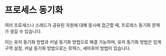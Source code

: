 # 프로세스 동기화

여러 프로세스나 스레드가 공유된 자원에 대해 동시에 접근할 때, 프로레스 동기화 문제가 생길 수 있습니다.

이는 유저 동기화 방법과 커널 동기화 방법으로 해결 가능하며, 유저 동기화 방법은 임계구역 설정, 커널 동기화 방법으로는 뮤텍스, 세마포어 방법이 있습니다.

